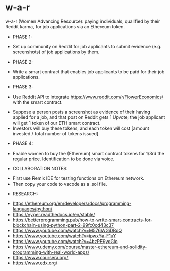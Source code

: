 # w-a-r

w-a-r (Women Advancing Resource): paying individuals, qualified by their Reddit karma, for job applications via an Ethereum token.

- PHASE 1:

* Set up community on Reddit for job applicants to submit evidence (e.g. screenshots) of job applications by them.

- PHASE 2:

* Write a smart contract that enables job applicants to be paid for their job applications.

- PHASE 3:

* Use Reddit API to integrate https://www.reddit.com/r/FlowerEconomics/ with the smart contract.

- Suppose a person posts a screenshot as evidence of their having applied for a job, and that post on Reddit gets 1 Upvote; the job applicant will get 1 token of our ETH smart contract.
- Investors will buy these tokens, and each token will cost [amount invested / total number of tokens issued].

* PHASE 4:

- Enable women to buy the (Ethereum) smart contract tokens for 1/3rd the regular price. Identification to be done via voice.

- COLLABORATION NOTES:

* First use Remix IDE for testing functions on Ethereum network.
* Then copy your code to vscode as a .sol file.

- RESEARCH:

* https://ethereum.org/en/developers/docs/programming-languages/python/
* https://vyper.readthedocs.io/en/stable/
* https://betterprogramming.pub/how-to-write-smart-contracts-for-blockchain-using-python-part-2-99fc0cd43c37
* https://www.youtube.com/watch?v=M576WGiDBdQ
* https://www.youtube.com/watch?v=ipwxYa-F1uY
* https://www.youtube.com/watch?v=4bzPE9ydGlo
* https://www.udemy.com/course/master-ethereum-and-solidity-programming-with-real-world-apps/
* https://www.coursera.org/
* https://www.edx.org/
